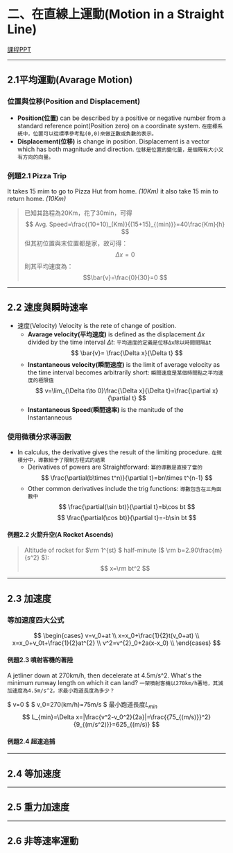 # 二、在直線上運動(Motion in a Straight Line)

[課程PPT](https://elearning.nkust.edu.tw/mooc/login.php)

---

## 2.1平均運動(Avarage Motion)

### 位置與位移(Position and Displacement)

* **Position(位置)** can be described by a positive or negative number from a standard reference point(Position zero) on a coordinate system.
`在座標系統中，位置可以從標準參考點(0,0)來做正數或負數的表示。`
* **Displacement(位移)** is change in position. Displacement is a vector which has both magnitude and direction.
`位移是位置的變化量，是個既有大小又有方向的向量。`

### 例題2.1 Pizza Trip

It takes 15 mim to go to Pizza Hut from home. _(10Km)_
it also take 15 min to return home. _(10Km)_

>已知其路程為20Km，花了30min，可得
>$$ Avg. Speed=\frac{(10+10)_(Km)}{(15+15)_{(min)}}=40\frac{Km}{h} $$
>但其初位置與末位置都是家，故可得：
>$$\Delta x=0$$
>則其平均速度為：
>$$\bar{v}=\frac{0}{30}=0 $$
---

## 2.2 速度與瞬時速率

* 速度(Velocity)
  Velocity is the rete of change of position.
  * **Avarage velocity(平均速度)** is defined as the displacement $\Delta x$ divided by the time interval $\Delta t$:
    `平均速度的定義是位移Δx除以時間間隔Δt`
    $$ \bar{v}= \frac{\Delta x}{\Delta t} $$
  * **Instantaneous velocity(瞬間速度)** is the limit of average velocity as the time interval becomes arbitrarily short:
    `瞬間速度是某個時間點之平均速度的極限值`
    $$ v=\lim_{\Delta t\to 0}\frac{\Delta x}{\Delta t}=\frac{\partial x}{\partial t}  $$
  * **Instantaneous Speed(瞬間速率)** is the manitude of the Instantanneous

### 使用微積分求導函數

* In calculus, the derivative gives the result of the limiting procedure.
  `在微積分中，導數給予了限制方程式的結果`
  * Derivatives of powers<!-- 冪 --> are Straightforward:
    `冪的導數是直接了當的`
    $$ \frac{\partial(b\times t^n)}{\partial t}=bn\times t^{n-1} $$
  * Other common derivatives include the trig functions:
    `導數包含在三角函數中`
  $$ \frac{\partial(\sin bt)}{\partial t}=b\cos bt $$
  $$ \frac{\partial(\cos bt)}{\partial t}=-b\sin bt $$

#### 例題2.2 火箭升空(A Rocket Ascends)

>Altitude of rocket for $\rm 1^{st} $ half-minute  ($ \rm b=2.90\frac{m}{s^2} $): $$ x=\rm bt^2 $$
>
>

---

## 2.3 加速度

### 等加速度四大公式

$$
\begin{cases}
  v=v_0+at \\
  x=x_0+\frac{1}{2}t(v_0+at) \\
  x=x_0+v_0t+\frac{1}{2}at^{2} \\
  v^2=v^{2}_0+2a(x-x_0) \\
\end{cases}
$$

#### 例題2.3 噴射客機的著陸

A jetliner down at 270km/h, then decelerate at 4.5m/s^2. What's the minimum runway length on which it can land?
`一架噴射客機以270km/h著地，其減加速度為4.5m/s^2，求最小跑道長度為多少？`

$ v=0 $
$ v_0=270(km/h)=75m/s $
最小跑道長度$L_{min}$
$$ L_{min}=\Delta x=|\frac{v^2-v_0^2}{2a}|=\frac{{75_{(m/s)}}^2}{9_{(m/s^2)}}=625_{(m/s)} $$

#### 例題2.4 超速追捕



---

## 2.4 等加速度

---

## 2.5 重力加速度

---

## 2.6 非等速率運動
